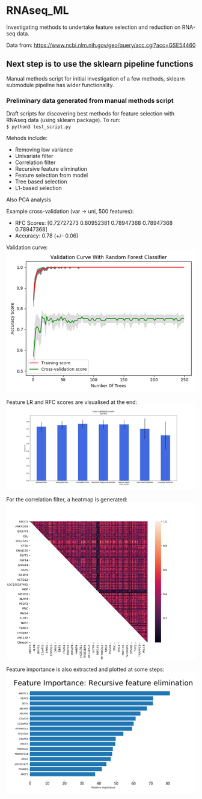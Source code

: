 # RNAseq_ML

Investigating methods to undertake feature selection and reduction on RNA-seq data.  

Data from:
https://www.ncbi.nlm.nih.gov/geo/query/acc.cgi?acc=GSE54460


## Next step is to use the sklearn pipeline functions

Manual methods script for initial investigation of a few methods, sklearn submodule pipeline has wider functionality.

### Preliminary data generated from manual methods script

Draft scripts for discovering best methods for feature selection with RNAseq data (using sklearn package). 
To run:  
`$ python3 test_script.py`

Mehods include:
* Removing low variance
* Univariate filter
* Correlation filter
* Recursive feature elimination
* Feature selection from model
* Tree based selection
* L1-based selection

Also PCA analysis


Example cross-validation (var -> uni, 500 features): 
* RFC Scores:   [0.72727273 0.80952381 0.78947368 0.78947368 0.78947368]
* Accuracy:     0.78 (+/- 0.06)


Validation curve:
![validation curve example](/figs/validation_curve_example.png)

Feature LR and RFC scores are visualised at the end:
![cross validation scores example](/figs/cross_val_graph.png)

For the correlation filter, a heatmap is generated:
![heatplot example](/figs/correlation_matrix_example.png)

Feature importance is also extracted and plotted at some steps:
![relative feature importance example](/figs/feature_importance_example.png)
